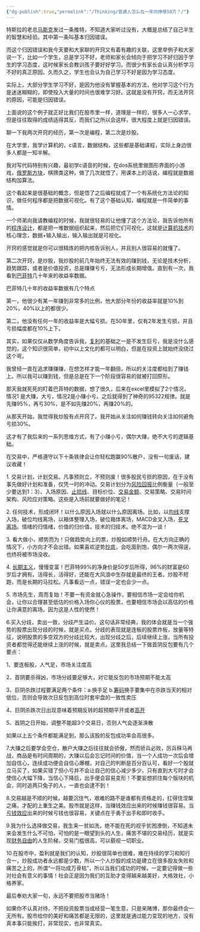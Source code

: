 ```yaml
---
{"dg-publish":true,"permalink":"/Thinking/普通人怎么在一年内挣够50万？/"}
---
```









特斯拉的老总[马斯克](https://www.zhihu.com/search?q=%E9%A9%AC%E6%96%AF%E5%85%8B&search_source=Entity&hybrid_search_source=Entity&hybrid_search_extra=%7B%22sourceType%22%3A%22answer%22%2C%22sourceId%22%3A2907265960%7D)发过一条推特，不知道大家听过没有，大概是总结了自己半生的智慧和经验。其中第一条叫基本归因错误。

而这个归因错误和我今天要和大家聊的开窍又有着有趣的关联，这里举例子和大家说一下，比如一个学生，总是学习不好，老师和家长会倾向于把学习不好归因于学生的学习态度，这时候家长会教训孩子要好好学习。而很少有家长会认真分析学习不好的真正原因。久而久之，学生也会认为自己学习不好是因为学习态度。

实际上，大部分学生学习不好，是因为他没有掌握基本的方法，他对学习这个行为是迷迷糊糊的，即使投入大量的时间也很难学习好。这就是没有开窍，而无法开窍的原因，可能是归因错误。

上面说的这个例子就正好比我们在股市里一样，道理是一样的，很多人一心求学，但是往往取得的成绩适得其反，而我们之所以会这样，很大程度上就是归因错误。

  

聊一下我两次开窍的经历，第一次是编程，第二次是炒股。

在大学里，我学计算机的，c语言，数据结构，这些都是基础课程，实际上身边很多人都是一知半解。

我对写代码特别有兴趣，最初学c语音的时候，在dos系统里做图形界面的小游戏，[俄罗斯方块](https://www.zhihu.com/search?q=%E4%BF%84%E7%BD%97%E6%96%AF%E6%96%B9%E5%9D%97&search_source=Entity&hybrid_search_source=Entity&hybrid_search_extra=%7B%22sourceType%22%3A%22answer%22%2C%22sourceId%22%3A2904008177%7D)，棋牌类这种。做了几次就悟了，用课本上的话说，编程就是数据结构加算法。

这个看起来是很基础的概念，但是悟了之后编程就成了一个有系统化方法论的知识，做任何程序都是把数据可视化。有了这个基础认知，编程就是一件简单的事情。

一个师弟向我请教编程的时候，我就很轻易的让他懂了这个方法论，我告诉他所有的[程序设计](https://www.zhihu.com/search?q=%E7%A8%8B%E5%BA%8F%E8%AE%BE%E8%AE%A1&search_source=Entity&hybrid_search_source=Entity&hybrid_search_extra=%7B%22sourceType%22%3A%22answer%22%2C%22sourceId%22%3A2904008177%7D)，都是把一堆数据组织起来，然后把它们可视化，这就是[计算机技术](https://www.zhihu.com/search?q=%E8%AE%A1%E7%AE%97%E6%9C%BA%E6%8A%80%E6%9C%AF&search_source=Entity&hybrid_search_source=Entity&hybrid_search_extra=%7B%22sourceType%22%3A%22answer%22%2C%22sourceId%22%3A2904008177%7D)的核心理念，数据+输入输出，输入输出就是可视化。

开窍的感觉就是你可以很精炼的把内核告诉别人，并且别人很容易的就懂了。

第二次开窍，是炒股，我炒股的前几年始终无法有效的赚到钱，无论是技术分析，趋势跟踪，或者是价值投资，总是赚赚亏亏，无法形成长期增值。直到有一次，我看到[巴菲特](https://www.zhihu.com/search?q=%E5%B7%B4%E8%8F%B2%E7%89%B9&search_source=Entity&hybrid_search_source=Entity&hybrid_search_extra=%7B%22sourceType%22%3A%22answer%22%2C%22sourceId%22%3A2904008177%7D)几十年来的收益率数据。

  

巴菲特几十年的收益率数据有几个特点

第一，他很少有某一年赚到非常多的比例，他大部分年份的收益率就是10%到20%，40%以上的都很少。

第二，他没有任何一年的收益率是大幅亏损。在50年里，仅有2年发生亏损，并且亏损幅度都在10%上下。

其实，如果仅仅从数学角度告诉我，[复利](https://www.zhihu.com/search?q=%E5%A4%8D%E5%88%A9&search_source=Entity&hybrid_search_source=Entity&hybrid_search_extra=%7B%22sourceType%22%3A%22answer%22%2C%22sourceId%22%3A2904008177%7D)的基础之一是不发生巨亏，我是没什么感觉的，这个知识很简单，初中以上文化的都可以明白，但是在投资上就始终没绕过这个弯。

我曾经一直在追求赚赚赚，在想怎样才能一年翻倍，所以的关注度都给到了赚钱上。所以我可以赚到钱，但是总是在下一个阶段很容易的就被打回原形。

那天我就死死的盯着巴菲特的数据，想了很久，后来在excel里模拟了2个情况，情况1 是大赚，大亏，情况2是小赚小亏。之后就得到了神奇的95322规律。就是先赚95%，再亏30%，是不如先赚20%，再赚20%的。

从那天开始，我觉得我炒股有点开窍了。我开始从关注如何赚钱转向关注如何避免亏损30%。

这才有了我后来的一系列思维方式，有了小赚小亏，偶尔大赚，绝不大亏的逻辑基础。

  

在交易中，严格遵守以下十条铁律会让你轻松跑赢90%散户，没有一句废话，建议收藏！

1\. 交易计划，计划交易。凡事预则立，不预则废！很多股民亏损的原因，在于没有事先做好计划和准备，仅凭一时的冲动。交易计划分为[风险回报](https://www.zhihu.com/search?q=%E9%A3%8E%E9%99%A9%E5%9B%9E%E6%8A%A5&search_source=Entity&hybrid_search_source=Entity&hybrid_search_extra=%7B%22sourceType%22%3A%22answer%22%2C%22sourceId%22%3A2904008177%7D)比例衡量（一般至少要达到1：3）、入场原因、[止损线](https://www.zhihu.com/search?q=%E6%AD%A2%E6%8D%9F%E7%BA%BF&search_source=Entity&hybrid_search_source=Entity&hybrid_search_extra=%7B%22sourceType%22%3A%22answer%22%2C%22sourceId%22%3A2907265960%7D)、目标价位、[交易金额](https://www.zhihu.com/search?q=%E4%BA%A4%E6%98%93%E9%87%91%E9%A2%9D&search_source=Entity&hybrid_search_source=Entity&hybrid_search_extra=%7B%22sourceType%22%3A%22answer%22%2C%22sourceId%22%3A2904008177%7D)、交易策略、交易时间架构、风险应对策略。这些是入场前就要做好的笔记！

2\. 任何技术，形成闭环！以什么原因入场就以什么原因离场。比如，以[均线](https://www.zhihu.com/search?q=%E5%9D%87%E7%BA%BF&search_source=Entity&hybrid_search_source=Entity&hybrid_search_extra=%7B%22sourceType%22%3A%22answer%22%2C%22sourceId%22%3A2904008177%7D)支撑入场，破位均线离场，以箱体整理入场，破位箱体离场，MACD金叉入场，[死叉离场](https://www.zhihu.com/search?q=%E6%AD%BB%E5%8F%89%E7%A6%BB%E5%9C%BA&search_source=Entity&hybrid_search_source=Entity&hybrid_search_extra=%7B%22sourceType%22%3A%22answer%22%2C%22sourceId%22%3A2904008177%7D)。情绪的归情绪，价值的归价值，技术的归技术。绝不混为一谈！

3\. 看大做小，顺势而为！只做趋势向上的票，炒股如顺势行舟。在大方向正确的情况下，小方向才不会出错。如果喜欢逆势[抄底](https://www.zhihu.com/search?q=%E6%8A%84%E5%BA%95&search_source=Entity&hybrid_search_source=Entity&hybrid_search_extra=%7B%22sourceType%22%3A%22answer%22%2C%22sourceId%22%3A2904008177%7D)，会吃面到饱，偶尔一两次得逞，也终将被市场没收。

4\. [长期主义](https://www.zhihu.com/search?q=%E9%95%BF%E6%9C%9F%E4%B8%BB%E4%B9%89&search_source=Entity&hybrid_search_source=Entity&hybrid_search_extra=%7B%22sourceType%22%3A%22answer%22%2C%22sourceId%22%3A2904008177%7D)，慢慢变富！巴菲特99%的净身价是50岁后所得，96%的财富是60岁后才拥有。活得长，活得好，还能在大风浪中生存就是最终的王者。炒股不短跑，而是长期的马拉松。凡事看远一点，错误一定也会少一点。

5\. 市场先生，周而复始！不要一有资金就心急操作，要相信市场一定会给你机会，让你以合理甚至低估的价格入场你心仪的股票，也要相信市场会以高估的价格让你满意的离场。因为这是人性的使然！

6.买入分歧，卖出一致，分歧产生溢价。这句话非常经典，我的体会就是当一个强势的股票出现分歧的时候，就是买点。分歧的表现就是连板的股票炸板，放量等特征，说明股票的多空双方的分歧比较大，出现分歧之后，后续继续上涨，当所有投资者都觉得还能继续上涨的时候，就是卖点。这里我总结一下做首阴反包要有几个要点：

1、要连板股，人气足，市场关注度高

2、首阴要杀得凶，市场分歧要足够大，对它能反包的市场预期不能太高

3、巨阴杀跌过程要满足两个条件：a.换手足 b.[筹码](https://www.zhihu.com/search?q=%E7%AD%B9%E7%A0%81&search_source=Entity&hybrid_search_source=Entity&hybrid_search_extra=%7B%22sourceType%22%3A%22answer%22%2C%22sourceId%22%3A2907265960%7D)换手要集中在杀跌当天的相对低位，否则会导致次日反包到高位时套牢盘的一致性卖压

4、巨阴杀跌次日出现意味着预期反转的超预期平开或者[高开](https://www.zhihu.com/search?q=%E9%AB%98%E5%BC%80&search_source=Entity&hybrid_search_source=Entity&hybrid_search_extra=%7B%22sourceType%22%3A%22answer%22%2C%22sourceId%22%3A2907265960%7D)

5、首阴之日开始，调整不能超3个交易日，否则人气会逐渐涣散

如果以上五个条件都能满足到，那么该股的反包成功率会高很多。

7.大赚之后要学会空仓，散户大赚之后往往就会骄傲，然而骄兵必败，厉兵秣马再战，商品是有时间周期的，大赚以后会忘记时间的价值，当一个人成功一次后会增加自信心，连续成功便会自信心爆棚，对自己的判断是百分百认可，看好一个股就立马买了，如果买错了但小亏并不会让自己的信心减少多少，只有直到大亏时才会使信心大幅下降，当信心下降后，出手便会容易变形！不要妄想抓住每个版块的机会，同时追两只兔子的人，一直也会逮不到！

8.交易越是不顺的时候，越要沉住气，艰难的路不是谁都有资格走的，扛得住涅槃之痛，才配的上重生之美。股市就是这样，当赚钱效应出来的时候赚钱很容易。当[亏钱效应](https://www.zhihu.com/search?q=%E4%BA%8F%E9%92%B1%E6%95%88%E5%BA%94&search_source=Entity&hybrid_search_source=Entity&hybrid_search_extra=%7B%22sourceType%22%3A%22answer%22%2C%22sourceId%22%3A2904008177%7D)出来的时候亏钱也很容易，关键点在于勇于出手和即时收手。

9.我为什么选择做交易，我生来一贫如洗，绝不能在死的视乎贫困潦倒，不知道未来会发生什么不可怕，可怕的是一眼望到头的人生，痛苦不堪的交易经历，就是实现[财务自由](https://www.zhihu.com/search?q=%E8%B4%A2%E5%8A%A1%E8%87%AA%E7%94%B1&search_source=Entity&hybrid_search_source=Entity&hybrid_search_extra=%7B%22sourceType%22%3A%22answer%22%2C%22sourceId%22%3A2904008177%7D)的人生阶梯，交易门槛很高，可以藐视一切职业。

10.在股市中，盈利就是我们的认知，炒股很简单也很难，难在持续的学习和知行合一，炒股成功者永远都是少数，所以一个人炒股的成功是建立在很多股友失败和痛苦之上的，所谓“一将功成万骨枯”，所以当我们成功的时候，一定要记得做一些对社会有意义的事情！社会正是因为我们的互助才变得越来越美好，大格效社，小格养家。

最后奉劝大家一句，永远不要把股市当赌场！

如果你不认真对待，不把投资股票当成经营一笔生意，只是来赌博，那你最终会一无所有。股市给你的美好和痛苦都是无限的，这里就是通过能力变现的地方，没有真本事只能挨打，非常现实，也非常真实。


​